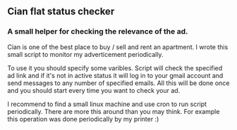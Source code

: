 ## Cian flat status checker
### A small helper for checking the relevance of the ad.

Cian is one of the best place to buy / sell and rent an apartment.
I wrote this small script to monitor my adverticement periodically.

To use it you should specify some varibles.
Script will check the specified ad link and if it's not in active status it will log in to your gmail account and send messages to any number of specified emails.
All this will be done once and you should start every time you want to check your ad.

I recommend to find a small linux machine and use cron to run script periodically.
There are more this around than you may think. For example this operation was done periodically by my printer :)
